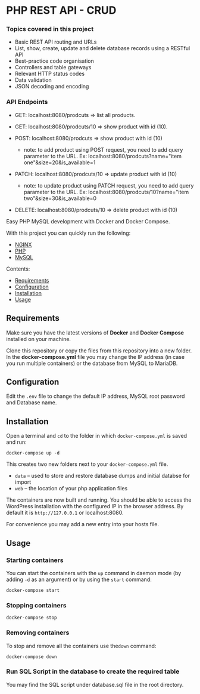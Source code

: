 # PHP REST API - CRUD

### Topics covered in this project

- Basic REST API routing and URLs
- List, show, create, update and delete database records using a RESTful API
- Best-practice code organisation
- Controllers and table gateways
- Relevant HTTP status codes
- Data validation
- JSON decoding and encoding

### API Endpoints 

- GET: localhost:8080/prodcuts => list all products.

- GET: localhost:8080/prodcuts/10 => show product with id (10). 

- POST: localhost:8080/prodcuts => show product with id (10)
  - note: to add product using POST request, you need to add query parameter to the URL. Ex: localhost:8080/prodcuts?name="item one"&size=20&is_available=1

- PATCH: localhost:8080/prodcuts/10 => update product with id (10)
  - note: to update product using PATCH request, you need to add query parameter to the URL. Ex: localhost:8080/prodcuts/10?name="item two"&size=30&is_available=0

- DELETE: localhost:8080/prodcuts/10 => delete product with id (10)



Easy PHP MySQL development with Docker and Docker Compose.

With this project you can quickly run the following:

- [NGINX](https://hub.docker.com/_/nginx)
- [PHP](https://hub.docker.com/_/php)
- [MySQL](https://hub.docker.com/_/mysql/)

Contents:

- [Requirements](#requirements)
- [Configuration](#configuration)
- [Installation](#installation)
- [Usage](#usage)

## Requirements

Make sure you have the latest versions of **Docker** and **Docker Compose** installed on your machine.

Clone this repository or copy the files from this repository into a new folder. In the **docker-compose.yml** file you may change the IP address (in case you run multiple containers) or the database from MySQL to MariaDB.


## Configuration

Edit the `.env` file to change the default IP address, MySQL root password and Database name.

## Installation

Open a terminal and `cd` to the folder in which `docker-compose.yml` is saved and run:

```
docker-compose up -d
```

This creates two new folders next to your `docker-compose.yml` file.

* `data` – used to store and restore database dumps and initial databse for import
* `web` – the location of your php application files

The containers are now built and running. You should be able to access the WordPress installation with the configured IP in the browser address. By default it is `http://127.0.0.1` or localhost:8080.

For convenience you may add a new entry into your hosts file.

## Usage

### Starting containers

You can start the containers with the `up` command in daemon mode (by adding `-d` as an argument) or by using the `start` command:

```
docker-compose start
```

### Stopping containers

```
docker-compose stop
```

### Removing containers

To stop and remove all the containers use the`down` command:

```
docker-compose down

```
### Run SQL Script in the database to create the required table

You may find the SQL script under database.sql file in the root directory.



